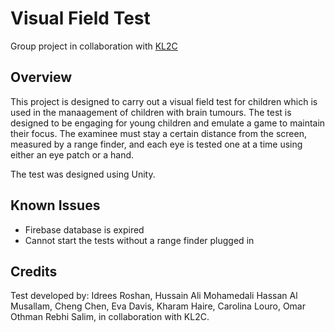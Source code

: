 # Visual Field Test
Group project in collaboration with [KL2C](https://www.kl2c.co.uk/)

## Overview
This project is designed to carry out a visual field test for children which is used in the manaagement of children with brain tumours. The test is designed to be engaging for young children and emulate a game to maintain their focus. The examinee must stay a certain distance from the screen, measured by a range finder, and each eye is tested one at a time using either an eye patch or a hand.

The test was designed using Unity.

## Known Issues
- Firebase database is expired
- Cannot start the tests without a range finder plugged in

## Credits
Test developed by: Idrees Roshan, Hussain Ali Mohamedali Hassan Al Musallam, Cheng Chen, Eva Davis, Kharam Haire, Carolina Louro, Omar Othman Rebhi Salim, in collaboration with KL2C.
